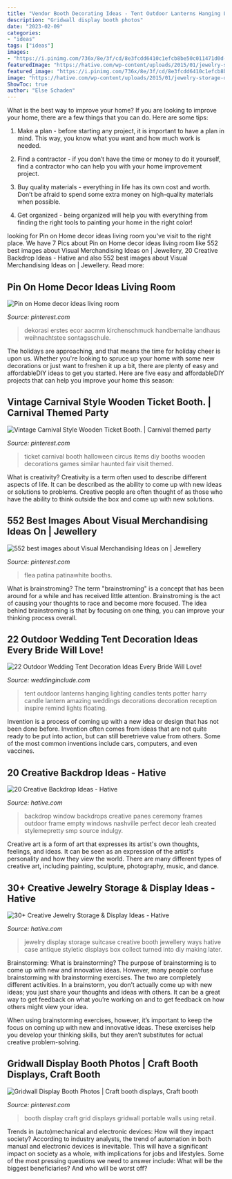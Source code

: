 ```yaml
---
title: "Vendor Booth Decorating Ideas - Tent Outdoor Lanterns Hanging Lighting Candles Tents Potter Harry Candle Lantern Amazing Weddings Decorations Decoration Reception Inspire Remind Lights Floating"
description: "Gridwall display booth photos"
date: "2023-02-09"
categories:
- "ideas"
tags: ["ideas"]
images:
- "https://i.pinimg.com/736x/8e/3f/cd/8e3fcdd6410c1efcb8be50c011471d0d--vintage-carnival-ticket-booth.jpg"
featuredImage: "https://hative.com/wp-content/uploads/2015/01/jewelry-storage-display-ideas/35-vintage-suitcase-jewelry-storage.jpg"
featured_image: "https://i.pinimg.com/736x/8e/3f/cd/8e3fcdd6410c1efcb8be50c011471d0d--vintage-carnival-ticket-booth.jpg"
image: "https://hative.com/wp-content/uploads/2015/01/jewelry-storage-display-ideas/35-vintage-suitcase-jewelry-storage.jpg"
ShowToc: true
author: "Else Schaden"
---
```



What is the best way to improve your home?
If you are looking to improve your home, there are a few things that you can do. Here are some tips:
1. Make a plan - before starting any project, it is important to have a plan in mind. This way, you know what you want and how much work is needed.

2. Find a contractor - if you don’t have the time or money to do it yourself, find a contractor who can help you with your home improvement project.

3. Buy quality materials - everything in life has its own cost and worth. Don’t be afraid to spend some extra money on high-quality materials when possible.

4. Get organized - being organized will help you with everything from finding the right tools to painting your home in the right color!

	

		
looking for Pin on Home decor ideas living room you've visit to the right place. We have 7 Pics about Pin on Home decor ideas living room like 552 best images about Visual Merchandising Ideas on | Jewellery, 20 Creative Backdrop Ideas - Hative and also 552 best images about Visual Merchandising Ideas on | Jewellery. Read more:
		
    
## Pin On Home Decor Ideas Living Room

<img loading=lazy src="https://i.pinimg.com/736x/4b/78/71/4b7871b272de221582a062939414731f.jpg" onerror="this.onerror=null;this.src='https://tse2.mm.bing.net/th?id=OIP.bujmc62M45b1i6RVk2FLoQHaJ3&amp;pid=15.1';" alt="Pin on Home decor ideas living room">

_Source: pinterest.com_

>dekorasi erstes ecor aacmm kirchenschmuck handbemalte landhaus weihnachtstee sontagsschule. 

	

The holidays are approaching, and that means the time for holiday cheer is upon us. Whether you're looking to spruce up your home with some new decorations or just want to freshen it up a bit, there are plenty of easy and affordableDIY ideas to get you started. Here are five easy and affordableDIY projects that can help you improve your home this season: 

    
## Vintage Carnival Style Wooden Ticket Booth. | Carnival Themed Party

<img loading=lazy src="https://i.pinimg.com/736x/8e/3f/cd/8e3fcdd6410c1efcb8be50c011471d0d--vintage-carnival-ticket-booth.jpg" onerror="this.onerror=null;this.src='https://tse2.mm.bing.net/th?id=OIP.t4pgDPvx2pyN2Vuc-LETrwHaLH&amp;pid=15.1';" alt="Vintage Carnival Style Wooden Ticket Booth. | Carnival themed party">

_Source: pinterest.com_

>ticket carnival booth halloween circus items diy booths wooden decorations games similar haunted fair visit themed. 

	

What is creativity?
Creativity is a term often used to describe different aspects of life. It can be described as the ability to come up with new ideas or solutions to problems. Creative people are often thought of as those who have the ability to think outside the box and come up with new solutions.

    
## 552 Best Images About Visual Merchandising Ideas On | Jewellery

<img loading=lazy src="https://i.pinimg.com/736x/d7/f0/69/d7f06900ada34dc3a6c40387b4e7ee6f.jpg" onerror="this.onerror=null;this.src='https://tse2.mm.bing.net/th?id=OIP.5jsgPS9PtJHl1DxNQZF3owHaJ3&amp;pid=15.1';" alt="552 best images about Visual Merchandising Ideas on | Jewellery">

_Source: pinterest.com_

>flea patina patinawhite booths. 

	

What is brainstroming?
The term "brainstroming" is a concept that has been around for a while and has received little attention. Brainstroming is the act of causing your thoughts to race and become more focused. The idea behind brainstroming is that by focusing on one thing, you can improve your thinking process overall.

    
## 22 Outdoor Wedding Tent Decoration Ideas Every Bride Will Love!

<img loading=lazy src="http://www.weddinginclude.com/wp-content/uploads/2017/07/Decorate-your-wedding-tent-with-hanging-lanterns.jpg" onerror="this.onerror=null;this.src='https://tse3.mm.bing.net/th?id=OIP.5cMqGGRYEW8qglvwZWAgUgHaLH&amp;pid=15.1';" alt="22 Outdoor Wedding Tent Decoration Ideas Every Bride Will Love!">

_Source: weddinginclude.com_

>tent outdoor lanterns hanging lighting candles tents potter harry candle lantern amazing weddings decorations decoration reception inspire remind lights floating. 

	

Invention is a process of coming up with a new idea or design that has not been done before. Invention often comes from ideas that are not quite ready to be put into action, but can still beretrieve value from others. Some of the most common inventions include cars, computers, and even vaccines.

    
## 20 Creative Backdrop Ideas - Hative

<img loading=lazy src="https://hative.com/wp-content/uploads/2014/12/backdrop-ideas/3-creative-backdrop-ideas.jpg" onerror="this.onerror=null;this.src='https://tse1.mm.bing.net/th?id=OIP.hy99jvfeKtuCOEc16-4yQwHaLO&amp;pid=15.1';" alt="20 Creative Backdrop Ideas - Hative">

_Source: hative.com_

>backdrop window backdrops creative panes ceremony frames outdoor frame empty windows nashville perfect decor leah created stylemepretty smp source indulgy. 

	

Creative art is a form of art that expresses its artist's own thoughts, feelings, and ideas. It can be seen as an expression of the artist's personality and how they view the world. There are many different types of creative art, including painting, sculpture, photography, music, and dance.

    
## 30+ Creative Jewelry Storage &amp; Display Ideas - Hative

<img loading=lazy src="https://hative.com/wp-content/uploads/2015/01/jewelry-storage-display-ideas/35-vintage-suitcase-jewelry-storage.jpg" onerror="this.onerror=null;this.src='https://tse1.mm.bing.net/th?id=OIP.-n6g8CTWpb8rThBtSNvKlAHaJ4&amp;pid=15.1';" alt="30+ Creative Jewelry Storage &amp; Display Ideas - Hative">

_Source: hative.com_

>jewelry display storage suitcase creative booth jewellery ways hative case antique styletic displays box collect turned into diy making later. 

	

Brainstorming: What is brainstorming?
The purpose of brainstorming is to come up with new and innovative ideas. However, many people confuse brainstorming with brainstorming exercises. The two are completely different activities.
In a brainstorm, you don’t actually come up with new ideas; you just share your thoughts and ideas with others. It can be a great way to get feedback on what you’re working on and to get feedback on how others might view your idea.

When using brainstorming exercises, however, it’s important to keep the focus on coming up with new and innovative ideas. These exercises help you develop your thinking skills, but they aren’t substitutes for actual creative problem-solving.

    
## Gridwall Display Booth Photos | Craft Booth Displays, Craft Booth

<img loading=lazy src="https://i.pinimg.com/736x/98/82/c8/9882c804528650bd16fa87f8d0a076f7.jpg" onerror="this.onerror=null;this.src='https://tse1.mm.bing.net/th?id=OIP.qvdVpyJz-S52XiNtFilJzgHaLH&amp;pid=15.1';" alt="Gridwall Display Booth Photos | Craft booth displays, Craft booth">

_Source: pinterest.com_

>booth display craft grid displays gridwall portable walls using retail. 

	

Trends in (auto)mechanical and electronic devices: How will they impact society?
According to industry analysts, the trend of automation in both manual and electronic devices is inevitable. This will have a significant impact on society as a whole, with implications for jobs and lifestyles. Some of the most pressing questions we need to answer include: What will be the biggest beneficiaries? And who will be worst off?

